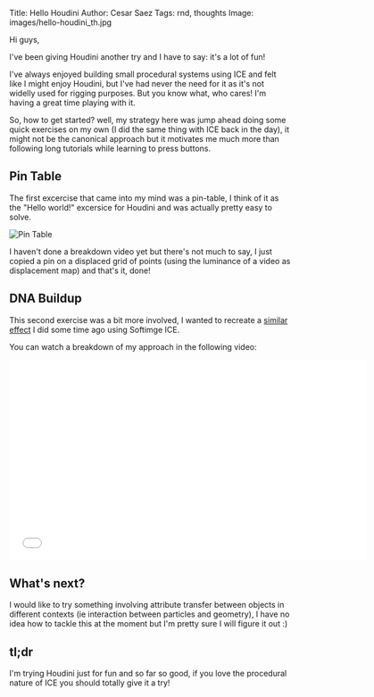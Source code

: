 Title: Hello Houdini
Author: Cesar Saez
Tags: rnd, thoughts
Image: images/hello-houdini_th.jpg

Hi guys,

I've been giving Houdini another try and I have to say: it's a lot of fun!

I've always enjoyed building small procedural systems using ICE and felt like I might enjoy Houdini, but I've had never the need for it as it's not widelly used for rigging purposes. But you know what, who cares! I'm having a great time playing with it.

So, how to get started? well, my strategy here was jump ahead doing some quick exercises on my own (I did the same thing with ICE back in the day), it might not be the canonical approach but it motivates me much more than following long tutorials while learning to press buttons.

## Pin Table

The first excercise that came into my mind was a pin-table, I think of it as the "Hello world!" excersice for Houdini and was actually pretty easy to solve.

![Pin Table]({filename}images/hello-houdini.jpg "Pin table")

I haven't done a breakdown video yet but there's not much to say, I just copied a pin on a displaced grid of points (using the luminance of a video as displacement map) and that's it, done!

## DNA Buildup

This second exercise was a bit more involved, I wanted to recreate a
[similar effect](https://www.cesarsaez.me/2013/12/dna-buildup.html) I did some
time ago using Softimge ICE.

You can watch a breakdown of my approach in the following video:

<div class="flex-video widescreen">
    <iframe src="//player.vimeo.com/video/111258575" width="640" height="360" frameborder="0" allowfullscreen></iframe>
</div>

## What's next?

I would like to try something involving attribute transfer between objects in different contexts (ie interaction between particles and geometry), I have no idea how to tackle this at the moment but I'm pretty sure I will figure it out :)


## tl;dr

I'm trying Houdini just for fun and so far so good, if you love the procedural nature of ICE you should totally give it a try!
